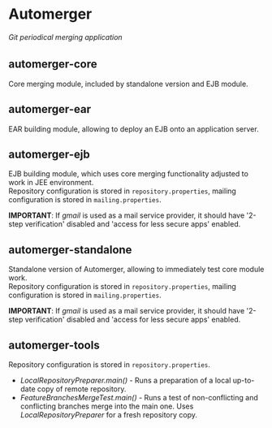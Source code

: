 # Automerger
###### Git periodical merging application

## automerger-core
Core merging module, included by standalone version and EJB module. 

## automerger-ear
EAR building module, allowing to deploy an EJB onto an application server.

## automerger-ejb
EJB building module, which uses core merging functionality adjusted to work in JEE environment.  
Repository configuration is stored in `repository.properties`, mailing configuration is stored in `mailing.properties`.

**IMPORTANT**: If *gmail* is used as a mail service provider, it should have '2-step verification' disabled and 'access for less secure apps' enabled. 

## automerger-standalone
Standalone version of Automerger, allowing to immediately test core module work.  
Repository configuration is stored in `repository.properties`, mailing configuration is stored in `mailing.properties`.

**IMPORTANT**: If *gmail* is used as a mail service provider, it should have '2-step verification' disabled and 'access for less secure apps' enabled.

## automerger-tools
Repository configuration is stored in `repository.properties`.

* *LocalRepositoryPreparer.main()* - Runs a preparation of a local up-to-date copy of remote repository.
* *FeatureBranchesMergeTest.main()*  - Runs a test of non-conflicting and conflicting branches merge into the main one. Uses *LocalRepositoryPreparer* for a fresh repository copy.
